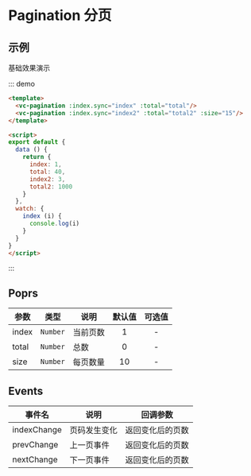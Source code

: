 # Pagination 分页

## 示例

基础效果演示

::: demo 
```html
<template>
  <vc-pagination :index.sync="index" :total="total"/>
  <vc-pagination :index.sync="index2" :total="total2" :size="15"/>
</template>

<script>
export default {
  data () {
    return {
      index: 1,
      total: 40,
      index2: 3,
      total2: 1000
    }
  },
  watch: {
    index (i) {
      console.log(i)
    }
  }
}
</script>
```
:::


## Poprs

| 参数 | 类型 | 说明 | 默认值 | 可选值 |
|---|---|---|:---:|:---:|
| index | `Number` | 当前页数 | 1 | - |
| total | `Number` | 总数 | 0 | - |
| size | `Number` | 每页数量 | 10 | - |

## Events

| 事件名 | 说明 | 回调参数 |
| --- | --- | --- |
| indexChange | 页码发生变化 | 返回变化后的页数 |
| prevChange | 上一页事件 | 返回变化后的页数 |
| nextChange | 下一页事件 | 返回变化后的页数 |